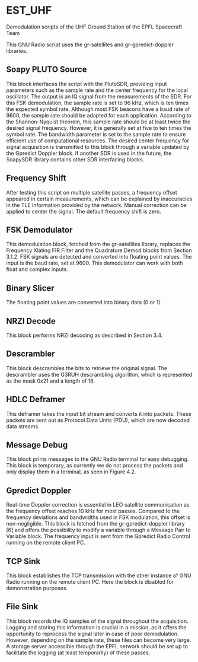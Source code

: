 # EST_UHF
Demodulation scripts of the UHF Ground Station of the EPFL Spacecraft Team

This GNU Radio script uses the gr-satellites and gr-gpredict-doppler libraries.

## Soapy PLUTO Source
This block interfaces the script with the PlutoSDR, providing input parameters
such as the sample rate and the center frequency for the local oscillator. The
output is an IQ signal from the measurements of the SDR. For this FSK demodulation, the sample rate is set to 96 kHz, which is ten times the expected
symbol rate. Although most FSK beacons have a baud rate of 9600, the sample
rate should be adapted for each application. According to the Shannon-Nyquist
theorem, this sample rate should be at least twice the desired signal frequency.
However, it is generally set at five to ten times the symbol rate. The bandwidth
parameter is set to the sample rate to ensure efficient use of computational resources. The desired center frequency for signal acquisition is transmitted to
this block through a variable updated by the Gpredict Doppler block. If another
SDR is used in the future, the SoapySDR library contains other SDR interfacing
blocks.

## Frequency Shift
After testing this script on multiple satellite passes, a frequency offset appeared
in certain measurements, which can be explained by inaccuracies in the TLE
information provided by the network. Manual correction can be applied to center
the signal. The default frequency shift is zero.

## FSK Demodulator
This demodulation block, fetched from the gr-satellites library, replaces the
Frequency Xlating FIR Filter and the Quadrature Demod blocks from Section
3.1.2. FSK signals are detected and converted into floating point values. The
input is the baud rate, set at 9600. This demodulator can work with both float
and complex inputs.

## Binary Slicer
The floating point values are converted into binary data (0 or 1).

## NRZI Decode
This block performs NRZI decoding as described in Section 3.4.

## Descrambler
This block descrambles the bits to retrieve the original signal. The descrambler
uses the G3RUH descrambling algorithm, which is represented as the mask 0x21
and a length of 16.

## HDLC Deframer
This deframer takes the input bit stream and converts it into packets. These
packets are sent out as Protocol Data Units (PDU), which are now decoded data
streams.

## Message Debug
This block prints messages to the GNU Radio terminal for easy debugging. This
block is temporary, as currently we do not process the packets and only display
them in a terminal, as seen in Figure 4.2.

## Gpredict Doppler
Real-time Doppler correction is essential in LEO satellite communication as the
frequency offset reaches 10 kHz for most passes. Compared to the frequency deviations and bandwidths used in FSK modulation, this offset is non-negligible. This
block is fetched from the gr-gpredict-doppler library [6] and offers the possibility
to modify a variable through a Message Pair to Variable block. The frequency
input is sent from the Gpredict Radio Control running on the remote client PC.

## TCP Sink
This block establishes the TCP transmission with the other instance of GNU Radio running on the remote client PC. Here the block is disabled for demonstration
purposes.

## File Sink
This block records the IQ samples of the signal throughout the acquisition. Logging and storing this information is crucial in a mission, as it offers the opportunity to reprocess the signal later in case of poor demodulation. However,
depending on the sample rate, these files can become very large. A storage server accessible through the EPFL network should be set up to facilitate the logging
(at least temporarily) of these passes.
